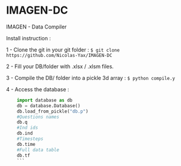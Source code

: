 # IMAGEN-DC
IMAGEN - Data Compiler

Install instruction :

1 - Clone the git in your git folder :
```$ git clone https://github.com/Nicolas-Yax/IMAGEN-DC ```

2 - Fill your DB/folder with .xlsx / .xlsm files.

3 - Compile the DB/ folder into a pickle 3d array :
```$ python compile.y ```

4 - Access the database :
```python
    import database as db
    db = database.Database()
    db.load_from_pickle("db.p") 
    #Questions names
    db.q
    #Ind ids
    db.ind
    #Timesteps
    db.time
    #Full data table
    db.tf 
    ```
    
